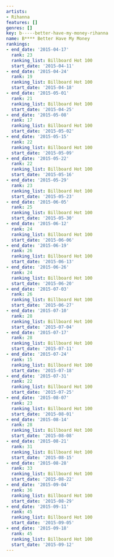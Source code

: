 ```yaml
---
artists:
- Rihanna
features: []
genres: []
key: b-----better-have-my-money-rihanna
name: B**** Better Have My Money
rankings:
- end_date: '2015-04-17'
  rank: 23
  ranking_list: Billboard Hot 100
  start_date: '2015-04-11'
- end_date: '2015-04-24'
  rank: 19
  ranking_list: Billboard Hot 100
  start_date: '2015-04-18'
- end_date: '2015-05-01'
  rank: 21
  ranking_list: Billboard Hot 100
  start_date: '2015-04-25'
- end_date: '2015-05-08'
  rank: 17
  ranking_list: Billboard Hot 100
  start_date: '2015-05-02'
- end_date: '2015-05-15'
  rank: 22
  ranking_list: Billboard Hot 100
  start_date: '2015-05-09'
- end_date: '2015-05-22'
  rank: 22
  ranking_list: Billboard Hot 100
  start_date: '2015-05-16'
- end_date: '2015-05-29'
  rank: 23
  ranking_list: Billboard Hot 100
  start_date: '2015-05-23'
- end_date: '2015-06-05'
  rank: 25
  ranking_list: Billboard Hot 100
  start_date: '2015-05-30'
- end_date: '2015-06-12'
  rank: 24
  ranking_list: Billboard Hot 100
  start_date: '2015-06-06'
- end_date: '2015-06-19'
  rank: 26
  ranking_list: Billboard Hot 100
  start_date: '2015-06-13'
- end_date: '2015-06-26'
  rank: 24
  ranking_list: Billboard Hot 100
  start_date: '2015-06-20'
- end_date: '2015-07-03'
  rank: 26
  ranking_list: Billboard Hot 100
  start_date: '2015-06-27'
- end_date: '2015-07-10'
  rank: 28
  ranking_list: Billboard Hot 100
  start_date: '2015-07-04'
- end_date: '2015-07-17'
  rank: 28
  ranking_list: Billboard Hot 100
  start_date: '2015-07-11'
- end_date: '2015-07-24'
  rank: 15
  ranking_list: Billboard Hot 100
  start_date: '2015-07-18'
- end_date: '2015-07-31'
  rank: 22
  ranking_list: Billboard Hot 100
  start_date: '2015-07-25'
- end_date: '2015-08-07'
  rank: 23
  ranking_list: Billboard Hot 100
  start_date: '2015-08-01'
- end_date: '2015-08-14'
  rank: 28
  ranking_list: Billboard Hot 100
  start_date: '2015-08-08'
- end_date: '2015-08-21'
  rank: 31
  ranking_list: Billboard Hot 100
  start_date: '2015-08-15'
- end_date: '2015-08-28'
  rank: 33
  ranking_list: Billboard Hot 100
  start_date: '2015-08-22'
- end_date: '2015-09-04'
  rank: 36
  ranking_list: Billboard Hot 100
  start_date: '2015-08-29'
- end_date: '2015-09-11'
  rank: 45
  ranking_list: Billboard Hot 100
  start_date: '2015-09-05'
- end_date: '2015-09-18'
  rank: 45
  ranking_list: Billboard Hot 100
  start_date: '2015-09-12'
---
```


